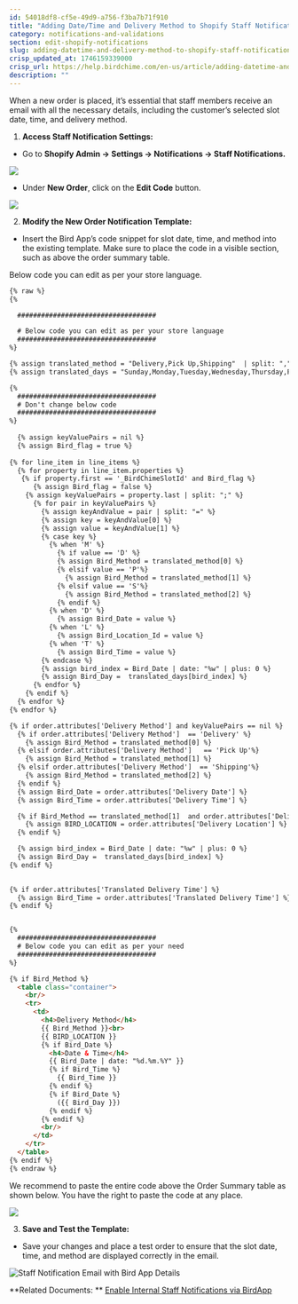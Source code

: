 ```yaml
---
id: 54018df8-cf5e-49d9-a756-f3ba7b71f910
title: "Adding Date/Time and Delivery Method to Shopify Staff Notification Emails"
category: notifications-and-validations
section: edit-shopify-notifications
slug: adding-datetime-and-delivery-method-to-shopify-staff-notification-emails
crisp_updated_at: 1746159339000
crisp_url: https://help.birdchime.com/en-us/article/adding-datetime-and-delivery-method-to-shopify-staff-notification-emails-ozlh06/
description: ""
---
```


When a new order is placed, it’s essential that staff members receive an email with all the necessary details, including the customer’s selected slot date, time, and delivery method.


1. **Access Staff Notification Settings:**

* Go to **Shopify Admin → Settings → Notifications → Staff Notifications.**

![](https://storage.crisp.chat/users/helpdesk/website/ca826b447482b000/image_wmbkha.png)

* Under **New Order**, click on the **Edit Code** button.

![](https://storage.crisp.chat/users/helpdesk/website/ca826b447482b000/image_qjg7cr.png)

2. **Modify the New Order Notification Template:**

* Insert the Bird App’s code snippet for slot date, time, and method into the existing template. Make sure to place the code in a visible section, such as above the order summary table.

Below code you can edit as per your store language.

```html
{% raw %}
{% 

  ###################################

  # Below code you can edit as per your store language
  ###################################
%}

{% assign translated_method = "Delivery,Pick Up,Shipping"  | split: "," %}
{% assign translated_days = "Sunday,Monday,Tuesday,Wednesday,Thursday,Friday,Saturday"  | split: "," %}

{% 
  ###################################
  # Don't change below code
  ###################################
%}
  
  {% assign keyValuePairs = nil %}
  {% assign Bird_flag = true %}
        
{% for line_item in line_items %}
  {% for property in line_item.properties %}
   {% if property.first == '_BirdChimeSlotId' and Bird_flag %}
      {% assign Bird_flag = false %}  
    {% assign keyValuePairs = property.last | split: ";" %}
      {% for pair in keyValuePairs %}
        {% assign keyAndValue = pair | split: "=" %}
        {% assign key = keyAndValue[0] %}
        {% assign value = keyAndValue[1] %}
        {% case key %}
          {% when 'M' %}
            {% if value == 'D' %}
            {% assign Bird_Method = translated_method[0] %}
            {% elsif value == 'P'%}
              {% assign Bird_Method = translated_method[1] %}
            {% elsif value == 'S'%}
              {% assign Bird_Method = translated_method[2] %}
            {% endif %}
          {% when 'D' %}
            {% assign Bird_Date = value %}
          {% when 'L' %}
            {% assign Bird_Location_Id = value %}
          {% when 'T' %}
            {% assign Bird_Time = value %}
        {% endcase %}
        {% assign bird_index = Bird_Date | date: "%w" | plus: 0 %}
        {% assign Bird_Day =  translated_days[bird_index] %}
      {% endfor %}
    {% endif %}
  {% endfor %}
{% endfor %}

{% if order.attributes['Delivery Method'] and keyValuePairs == nil %}
  {% if order.attributes['Delivery Method']  == 'Delivery' %}
    {% assign Bird_Method = translated_method[0] %}
  {% elsif order.attributes['Delivery Method']   == 'Pick Up'%}
    {% assign Bird_Method = translated_method[1] %}
  {% elsif order.attributes['Delivery Method']  == 'Shipping'%}
    {% assign Bird_Method = translated_method[2] %}
  {% endif %}
  {% assign Bird_Date = order.attributes['Delivery Date'] %}
  {% assign Bird_Time = order.attributes['Delivery Time'] %} 

  {% if Bird_Method == translated_method[1]  and order.attributes['Delivery Location'] %}
    {% assign BIRD_LOCATION = order.attributes['Delivery Location'] %}
  {% endif %}

  {% assign bird_index = Bird_Date | date: "%w" | plus: 0 %}
  {% assign Bird_Day =  translated_days[bird_index] %}
{% endif %}
        

{% if order.attributes['Translated Delivery Time'] %}
  {% assign Bird_Time = order.attributes['Translated Delivery Time'] %} 
{% endif %}


{% 
  ###################################
  # Below code you can edit as per your need
  ###################################
%}

{% if Bird_Method %}
  <table class="container">
    <br/>
    <tr>
      <td>
        <h4>Delivery Method</h4>
        {{ Bird_Method }}<br>
        {{ BIRD_LOCATION }}
        {% if Bird_Date %}
          <h4>Date & Time</h4>
          {{ Bird_Date | date: "%d.%m.%Y" }}
          {% if Bird_Time %}
            {{ Bird_Time }}
          {% endif %}
          {% if Bird_Date %}
            ({{ Bird_Day }})
          {% endif %}
        {% endif %}
        <br/>
      </td>
    </tr>
  </table>
{% endif %}
{% endraw %}
```

We recommend to paste the entire code above the Order Summary table as shown below. You have the right to paste the code at any place.

![](https://storage.crisp.chat/users/helpdesk/website/ca826b447482b000/image_i4s4v9.png)

3. **Save and Test the Template:**

* Save your changes and place a test order to ensure that the slot date, time, and method are displayed correctly in the email.

![Staff Notification Email with Bird App Details](https://storage.crisp.chat/users/helpdesk/website/ca826b447482b000/image_12nnw3u.png)


**Related Documents: ** [Enable Internal Staff Notifications via BirdApp](https://help.birdchime.com/en-us/article/enable-internal-staff-notifications-via-birdapp-1kp1gtc/?bust=1729251041430)
